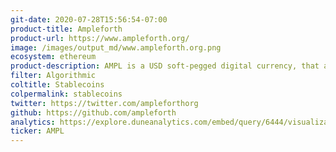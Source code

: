 ```yaml
---
git-date: 2020-07-28T15:56:54-07:00
product-title: Ampleforth
product-url: https://www.ampleforth.org/
image: /images/output_md/www.ampleforth.org.png
ecosystem: ethereum
product-description: AMPL is a USD soft-pegged digital currency, that adjusts supply daily based on market conditions.
filter: Algorithmic
coltitle: Stablecoins
colpermalink: stablecoins
twitter: https://twitter.com/ampleforthorg
github: https://github.com/ampleforth
analytics: https://explore.duneanalytics.com/embed/query/6444/visualization/12786?api_key=mgXkuF9U7hpyKSnFna0BhC33KET2Tu4YHPHedZF2
ticker: AMPL
---
```

